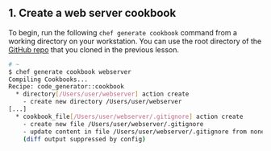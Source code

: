 ## 1. Create a web server cookbook

To begin, run the following `chef generate cookbook` command from a working directory on your workstation. You can use the root directory of the [GitHub repo](https://github.com/learn-chef/manage-a-web-app-rhel) that you cloned in the previous lesson.

```bash
# ~
$ chef generate cookbook webserver
Compiling Cookbooks...
Recipe: code_generator::cookbook
  * directory[/Users/user/webserver] action create
    - create new directory /Users/user/webserver
[...]
  * cookbook_file[/Users/user/webserver/.gitignore] action create
    - create new file /Users/user/webserver/.gitignore
    - update content in file /Users/user/webserver/.gitignore from none to dd37b2
    (diff output suppressed by config)
```
